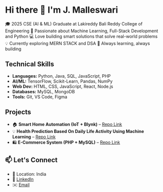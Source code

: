 # Hi there 👋 I'm J. Malleswari

<!--
**JonnadulaMalleswari/JonnadulaMalleswari** is a ✨ _special_ ✨ repository because its `README.md` (this file) appears on your GitHub profile. -->

🎓 2025 CSE (AI & ML) Graduate at Lakireddy Bali Reddy College of Engineering 
🌟 Passionate about Machine Learning, Full-Stack Development and Python
💻 Love building smart solutions that solve real-world problems 
💡 Currently exploring MERN STACK and DSA
🚀 Always learning, always building

##  Technical Skills 
- **Languages:** Python, Java, SQL, JavaScript, PHP  
- **AI/ML:** TensorFlow, Scikit-Learn, Pandas, NumPy  
- **Web Dev:** HTML, CSS, JavaScript, React, Node.js 
- **Databases:** MySQL, MongoDB  
- **Tools:** Git, VS Code, Figma

## Projects
- 🏠 **Smart Home Automation (IoT + Blynk)** – [Repo Link](#)
- 💡 **Health Prediction Based On Daily Life Activity Using Machine Learning** – [Repo Link](#)
- 🛍️ **E-Commerce System (PHP + MySQL)** – [Repo Link](#)

## 📫 Let's Connect

- 📍 Location: India  
- 🔗 [LinkedIn](https://www.linkedin.com/in/jmalleswari/)   
- ✉️ [Email](mailto:monumalleswari@gmail.com) 

  
